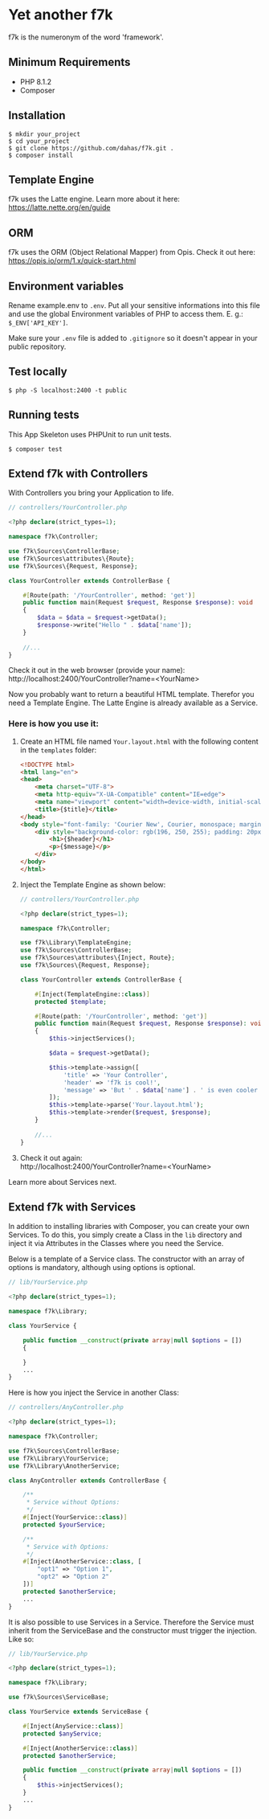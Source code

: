 # Yet another f7k
f7k is the numeronym of the word 'framework'.

## Minimum Requirements

- PHP 8.1.2
- Composer

## Installation
````
$ mkdir your_project
$ cd your_project
$ git clone https://github.com/dahas/f7k.git .
$ composer install
````

## Template Engine
f7k uses the Latte engine. Learn more about it here: https://latte.nette.org/en/guide

## ORM
f7k uses the ORM (Object Relational Mapper) from Opis. Check it out here: https://opis.io/orm/1.x/quick-start.html

## Environment variables
Rename example.env to `.env`. Put all your sensitive informations into this file and use the global Environment variables of PHP to access them. E. g.: `$_ENV['API_KEY']`.

Make sure your `.env` file is added to `.gitignore` so it doesn't appear in your public repository.

## Test locally
````
$ php -S localhost:2400 -t public
````

## Running tests
This App Skeleton uses PHPUnit to run unit tests.
````
$ composer test
````

## Extend f7k with Controllers
With Controllers you bring your Application to life.

````php
// controllers/YourController.php

<?php declare(strict_types=1);

namespace f7k\Controller;

use f7k\Sources\ControllerBase;
use f7k\Sources\attributes\{Route};
use f7k\Sources\{Request, Response};

class YourController extends ControllerBase {

    #[Route(path: '/YourController', method: 'get')]
    public function main(Request $request, Response $response): void
    {
        $data = $data = $request->getData();
        $response->write("Hello " . $data['name']);
    }
    
    //...
}
````
Check it out in the web browser (provide your name):  
http://localhost:2400/YourController?name=<YourName\>

Now you probably want to return a beautiful HTML template. Therefor you need a Template Engine. The Latte Engine is already available as a Service. 

### Here is how you use it:

1. Create an HTML file named `Your.layout.html` with the following content in the `templates` folder:  

    ````html
    <!DOCTYPE html>
    <html lang="en">
    <head>
        <meta charset="UTF-8">
        <meta http-equiv="X-UA-Compatible" content="IE=edge">
        <meta name="viewport" content="width=device-width, initial-scale=1.0">
        <title>{$title}</title>
    </head>
    <body style="font-family: 'Courier New', Courier, monospace; margin: 60px auto; text-align: center">
        <div style="background-color: rgb(196, 250, 255); padding: 20px 0;">
            <h1>{$header}</h1>
            <p>{$message}</p>
        </div>
    </body>
    </html>
    ````
1. Inject the Template Engine as shown below:  

    ````php
    // controllers/YourController.php

    <?php declare(strict_types=1);

    namespace f7k\Controller;

    use f7k\Library\TemplateEngine;
    use f7k\Sources\ControllerBase;
    use f7k\Sources\attributes\{Inject, Route};
    use f7k\Sources\{Request, Response};

    class YourController extends ControllerBase {

        #[Inject(TemplateEngine::class)]
        protected $template;

        #[Route(path: '/YourController', method: 'get')]
        public function main(Request $request, Response $response): void
        {
            $this->injectServices();

            $data = $request->getData();

            $this->template->assign([
                'title' => 'Your Controller',
                'header' => 'f7k is cool!',
                'message' => 'But ' . $data['name'] . ' is even cooler :p'
            ]);
            $this->template->parse('Your.layout.html');
            $this->template->render($request, $response);
        }
        
        //...
    }
    ````
1. Check it out again:  
    http://localhost:2400/YourController?name=<YourName\>

Learn more about Services next.

## Extend f7k with Services
In addition to installing libraries with Composer, you can create your own Services. To do this, you simply create a Class in the `lib` directory and inject it via Attributes in the Classes where you need the Service. 

Below is a template of a Service class. The constructor with an array of options is mandatory, although using options is optional.

````php
// lib/YourService.php

<?php declare(strict_types=1);

namespace f7k\Library;

class YourService {

    public function __construct(private array|null $options = [])
    {

    }
    ...
}
````
Here is how you inject the Service in another Class:
````php
// controllers/AnyController.php

<?php declare(strict_types=1);

namespace f7k\Controller;

use f7k\Sources\ControllerBase;
use f7k\Library\YourService;
use f7k\Library\AnotherService;

class AnyController extends ControllerBase {

    /**
     * Service without Options:
     */
    #[Inject(YourService::class)]
    protected $yourService;

    /**
     * Service with Options:
     */
    #[Inject(AnotherService::class, [
        "opt1" => "Option 1", 
        "opt2" => "Option 2"
    ])]
    protected $anotherService;
    ...
}
````
It is also possible to use Services in a Service. Therefore the Service must inherit from the ServiceBase and the constructor must trigger the injection. Like so:
````php
// lib/YourService.php

<?php declare(strict_types=1);

namespace f7k\Library;

use f7k\Sources\ServiceBase;

class YourService extends ServiceBase {

    #[Inject(AnyService::class)]
    protected $anyService;

    #[Inject(AnotherService::class)]
    protected $anotherService;

    public function __construct(private array|null $options = [])
    {
        $this->injectServices();
    }
    ...
}
````